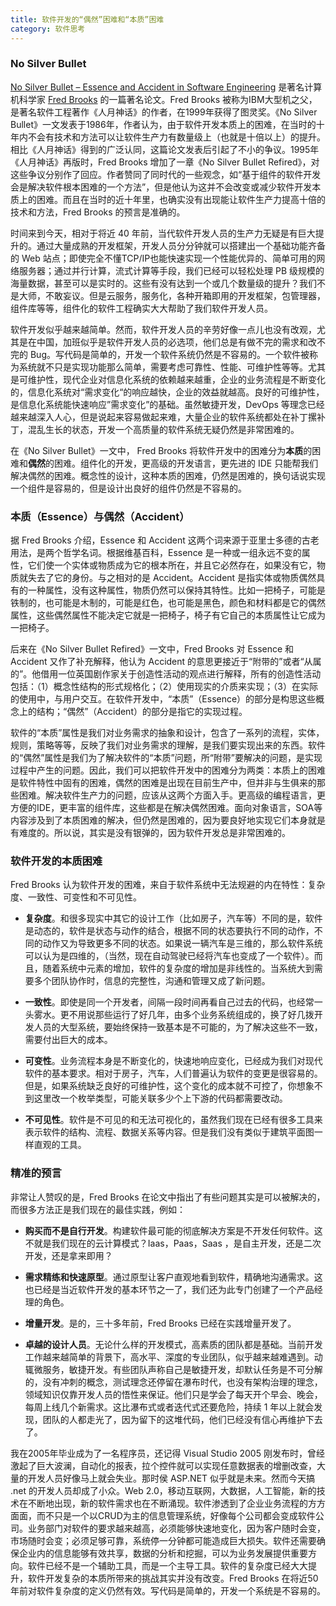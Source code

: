 ```yaml
---
title: 软件开发的“偶然”困难和“本质”困难
category: 软件思考
---
```


### No Silver Bullet

[No Silver Bullet – Essence and Accident in Software Engineering](https://en.wikipedia.org/wiki/No_Silver_Bullet) 是著名计算机科学家 [Fred Brooks](https://en.wikipedia.org/wiki/Fred_Brooks) 的一篇著名论文。Fred Brooks 被称为IBM大型机之父，是著名软件工程著作《人月神话》的作者，在1999年获得了图灵奖。《No Silver Bullet》一文发表于1986年，作者认为，由于软件开发本质上的困难，在当时的十年内不会有技术和方法可以让软件生产力有数量级上（也就是十倍以上）的提升。相比《人月神话》得到的广泛认同，这篇论文发表后引起了不小的争议。1995年《人月神话》再版时，Fred Brooks 增加了一章《No Silver Bullet Refired》，对这些争议分别作了回应。作者赞同了同时代的一些观念，如“基于组件的软件开发会是解决软件根本困难的一个方法”，但是他认为这并不会改变或减少软件开发本质上的困难。而且在当时的近十年里，也确实没有出现能让软件生产力提高十倍的技术和方法，Fred Brooks 的预言是准确的。

时间来到今天，相对于将近 40 年前，当代软件开发人员的生产力无疑是有巨大提升的。通过大量成熟的开发框架，开发人员分分钟就可以搭建出一个基础功能齐备的 Web 站点；即使完全不懂TCP/IP也能快速实现一个性能优异的、简单可用的网络服务器；通过并行计算，流式计算等手段，我们已经可以轻松处理 PB 级规模的海量数据，甚至可以是实时的。这些有没有达到一个或几个数量级的提升？我们不是大师，不敢妄议。但是云服务，服务化，各种开箱即用的开发框架，包管理器，组件库等等，组件化的软件工程确实大大帮助了我们软件开发人员。

软件开发似乎越来越简单。然而，软件开发人员的辛劳好像一点儿也没有改观，尤其是在中国，加班似乎是软件开发人员的必选项，他们总是有做不完的需求和改不完的 Bug。写代码是简单的，开发一个软件系统仍然是不容易的。一个软件被称为系统就不只是实现功能那么简单，需要考虑可靠性、性能、可维护性等等。尤其是可维护性，现代企业对信息化系统的依赖越来越重，企业的业务流程是不断变化的，信息化系统对“需求变化“的响应越快，企业的效益就越高。良好的可维护性，是信息化系统能快速响应”需求变化”的基础。虽然敏捷开发，DevOps 等理念已经越来越深入人心，但是说起来容易做起来难，大量企业的软件系统都处在补丁摞补丁，混乱生长的状态，开发一个高质量的软件系统无疑仍然是非常困难的。 

在《No Silver Bullet》一文中， Fred Brooks 将软件开发中的困难分为**本质**的困难和**偶然**的困难。组件化的开发，更高级的开发语言，更先进的 IDE 只能帮我们解决偶然的困难。概念性的设计，这种本质的困难，仍然是困难的，换句话说实现一个组件是容易的，但是设计出良好的组件仍然是不容易的。

### 本质（Essence）与偶然（Accident）

据 Fred Brooks 介绍，Essence 和 Accident 这两个词来源于亚里士多德的古老用法，是两个哲学名词。根据维基百科，Essence 是一种或一组永远不变的属性，它们使一个实体或物质成为它的根本所在，并且它必然存在，如果没有它，物质就失去了它的身份。与之相对的是 Accident。Accident 是指实体或物质偶然具有的一种属性，没有这种属性，物质仍然可以保持其特性。比如一把椅子，可能是铁制的，也可能是木制的，可能是红色，也可能是黑色，颜色和材料都是它的偶然属性，这些偶然属性不能决定它就是一把椅子，椅子有它自己的本质属性让它成为一把椅子。

后来在《No Silver Bullet Refired》一文中，Fred Brooks 对 Essence 和 Accident 又作了补充解释，他认为 Accident 的意思更接近于“附带的”或者“从属的”。他借用一位英国剧作家关于创造性活动的观点进行解释，所有的创造性活动包括：（1）概念性结构的形式规格化；（2）使用现实的介质来实现；（3）在实际的使用中，与用户交互。在软件开发中，“本质”（Essence）的部分是构思这些概念上的结构；“偶然”（Accident）的部分是指它的实现过程。

软件的“本质”属性是我们对业务需求的抽象和设计，包含了一系列的流程，实体，规则，策略等等，反映了我们对业务需求的理解，是我们要实现出来的东西。软件的“偶然”属性是我们为了解决软件的“本质”问题，所“附带”要解决的问题，是实现过程中产生的问题。因此，我们可以把软件开发中的困难分为两类：本质上的困难是软件特性中固有的困难，偶然的困难是出现在目前生产中，但并非与生俱来的那些困难。解决软件生产力的问题，应该从这两个方面入手。更高级的编程语言，更方便的IDE，更丰富的组件库，这些都是在解决偶然困难。面向对象语言，SOA等内容涉及到了本质困难的解决，但仍然是困难的，因为要良好地实现它们本身就是有难度的。所以说，其实是没有银弹的，因为软件开发总是非常困难的。

### 软件开发的本质困难

Fred Brooks 认为软件开发的困难，来自于软件系统中无法规避的内在特性：复杂度、一致性、可变性和不可见性。

* **复杂度**。和很多现实中其它的设计工作（比如房子，汽车等）不同的是，软件是动态的，软件是状态与动作的结合，根据不同的状态要执行不同的动作，不同的动作又为导致更多不同的状态。如果说一辆汽车是三维的，那么软件系统可以认为是四维的，（当然，现在自动驾驶已经将汽车也变成了一个软件）。而且，随着系统中元素的增加，软件的复杂度的增加是非线性的。当系统大到需要多个团队协作时，信息的完整性，沟通和管理又成了新问题。
  
* **一致性**。即使是同一个开发者，间隔一段时间再看自己过去的代码，也经常一头雾水。更不用说那些运行了好几年，由多个业务系统组成的，换了好几拨开发人员的大型系统，要始终保持一致基本是不可能的，为了解决这些不一致，需要付出巨大的成本。
  
* **可变性**。业务流程本身是不断变化的，快速地响应变化，已经成为我们对现代软件的基本要求。相对于房子，汽车，人们普遍认为软件的变更是很容易的。但是，如果系统缺乏良好的可维护性，这个变化的成本就不可控了，你想象不到这里改一个枚举类型，可能关联多少个上下游的代码都需要改动。
  
* **不可见性**。软件是不可见的和无法可视化的，虽然我们现在已经有很多工具来表示软件的结构、流程、数据关系等内容。但是我们没有类似于建筑平面图一样直观的工具。

### 精准的预言  

非常让人赞叹的是，Fred Brooks 在论文中指出了有些问题其实是可以被解决的，而很多方法正是我们现在的最佳实践，例如：

* **购买而不是自行开发**。构建软件最可能的彻底解决方案是不开发任何软件。这不就是我们现在的云计算模式？Iaas，Paas，Saas ，是自主开发，还是二次开发，还是拿来即用？

* **需求精练和快速原型**。通过原型让客户直观地看到软件，精确地沟通需求。这也已经是当近软件开发的基本环节之一了，我们还为此专门创建了一个产品经理的角色。

* **增量开发**。是的，三十多年前，Fred Brooks 已经在实践增量开发了。

* **卓越的设计人员**。无论什么样的开发模式，高素质的团队都是基础。当前开发工作越来越简单的背景下，高水平、深度的专业团队，似乎越来越难遇到。动辄微服务，敏捷开发。有些团队声称自己是敏捷开发，却默认任务是不可分解的，没有冲刺的概念，测试理念还停留在瀑布时代，也没有架构治理的理念，领域知识仅靠开发人员的悟性来保证。他们只是学会了每天开个早会、晚会，每周上线几个新需求。这比瀑布式或者迭代式还要危险，持续 1 年以上就会发现，团队的人都走光了，因为留下的这堆代码，他们已经没有信心再维护下去了。

我在2005年毕业成为了一名程序员，还记得 Visual Studio 2005 刚发布时，曾经激起了巨大波澜，自动化的报表，拉个控件就可以实现任意数据表的增删改查，大量的开发人员好像马上就会失业。那时侯 ASP.NET 似乎就是未来。然而今天搞 .net 的开发人员却成了小众。Web 2.0，移动互联网，大数据，人工智能，新的技术在不断地出现，新的软件需求也在不断涌现。软件渗透到了企业业务流程的方方面面，而不只是一个以CRUD为主的信息管理系统，好像每个公司都会变成软件公司。业务部门对软件的要求越来越高，必须能够快速地变化，因为客户随时会变，市场随时会变；必须足够可靠，系统停一分钟都可能造成巨大损失。软件还需要确保企业内的信息能够有效共享，数据的分析和挖掘，可以为业务发展提供重要方向。软件已经不是一个辅助工具，而是一个主导工具。软件的复杂度已经大大提升，软件开发复杂的本质所带来的挑战其实并没有改变。Fred Brooks 在将近50年前对软件复杂度的定义仍然有效。写代码是简单的，开发一个系统是不容易的。

